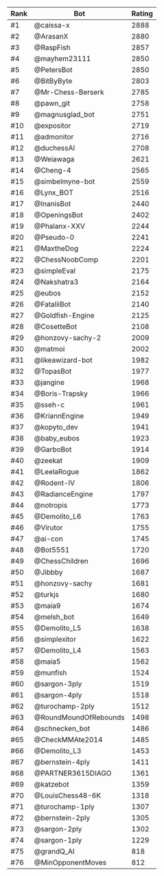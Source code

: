 Rank|Bot|Rating
---|---|---
#1|@caissa-x|2888
#2|@ArasanX|2880
#3|@RaspFish|2857
#4|@mayhem23111|2850
#5|@PetersBot|2850
#6|@BitByByte|2803
#7|@Mr-Chess-Berserk|2785
#8|@pawn_git|2758
#9|@magnusglad_bot|2751
#10|@expositor|2719
#11|@admonitor|2716
#12|@duchessAI|2708
#13|@Weiawaga|2621
#14|@Cheng-4|2565
#15|@simbelmyne-bot|2559
#16|@Lynx_BOT|2516
#17|@InanisBot|2440
#18|@OpeningsBot|2402
#19|@Phalanx-XXV|2244
#20|@Pseudo-0|2241
#21|@MaxtheDog|2224
#22|@ChessNoobComp|2201
#23|@simpleEval|2175
#24|@Nakshatra3|2164
#25|@eubos|2152
#26|@FataliiBot|2140
#27|@Goldfish-Engine|2125
#28|@CosetteBot|2108
#29|@honzovy-sachy-2|2009
#30|@matmoi|2002
#31|@likeawizard-bot|1982
#32|@TopasBot|1977
#33|@jangine|1968
#34|@Boris-Trapsky|1966
#35|@sseh-c|1961
#36|@KriannEngine|1949
#37|@kopyto_dev|1941
#38|@baby_eubos|1923
#39|@GarboBot|1914
#40|@zeekat|1909
#41|@LeelaRogue|1862
#42|@Rodent-IV|1806
#43|@RadianceEngine|1797
#44|@notropis|1773
#45|@Demolito_L6|1763
#46|@Virutor|1755
#47|@ai-con|1745
#48|@Bot5551|1720
#49|@ChessChildren|1696
#50|@Jibbby|1687
#51|@honzovy-sachy|1681
#52|@turkjs|1680
#53|@maia9|1674
#54|@melsh_bot|1649
#55|@Demolito_L5|1638
#56|@simplexitor|1622
#57|@Demolito_L4|1563
#58|@maia5|1562
#59|@munfish|1524
#60|@sargon-3ply|1519
#61|@sargon-4ply|1518
#62|@turochamp-2ply|1512
#63|@RoundMoundOfRebounds|1498
#64|@schnecken_bot|1486
#65|@CheckMMAte2014|1485
#66|@Demolito_L3|1453
#67|@bernstein-4ply|1411
#68|@PARTNER3615DIAGO|1361
#69|@katzebot|1359
#70|@LouisChess48-6K|1318
#71|@turochamp-1ply|1307
#72|@bernstein-2ply|1305
#73|@sargon-2ply|1302
#74|@sargon-1ply|1229
#75|@grandQ_AI|818
#76|@MinOpponentMoves|812
